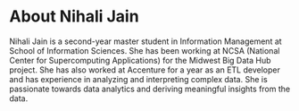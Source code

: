 # About Nihali Jain

Nihali Jain is a second-year master student in Information Management
at School of Information Sciences. She has been working at NCSA
(National Center for Supercomputing Applications) for the Midwest Big
Data Hub project. She has also worked at Accenture for a year as an
ETL developer and has experience in analyzing and interpreting complex
data. She is passionate towards data analytics and deriving meaningful
insights from the data.

